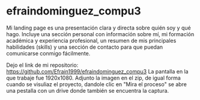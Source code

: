 # efraindominguez_compu3
Mi landing page es una presentación clara y directa sobre quién soy y qué hago. Incluye una sección personal con información sobre mí, mi formación académica y experiencia profesional, un resumen de mis principales habilidades (skills) y una sección de contacto para que puedan comunicarse conmigo fácilmente.

Dejo el link de mi repositorio: https://github.com/Efrain1999/efraindominguez_compu3
La pantalla en la que trabaje fue 1920x1080.
Adjunto la imagen en el zip, de igual forma cuando se visuliaz el proyecto, dandole clic en "Mira el proceso" se abre una pestalla con un drive donde también se encuentra la captura. 